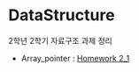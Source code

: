 # DataStructure
2학년 2학기 자료구조 과제 정리
- Array_pointer : [Homework 2_1](https://github.com/mjung1798/DataStructure/blob/master/ReadMe_HW2.md)
